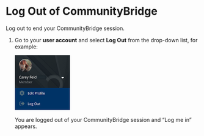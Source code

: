 # Log Out of CommunityBridge

Log out to end your CommunityBridge session.

1. Go to your **user account** and select **Log Out** from the drop-down list, for example:

   ![Log Out](imgs/lfx-profile-options.png)

   You are logged out of your CommunityBridge session and “Log me in” appears.
